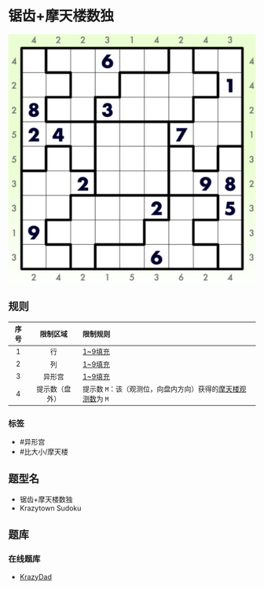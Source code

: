 # 锯齿+摩天楼数独
<!-- START doctoc generated TOC please keep comment here to allow auto update -->
<!-- DON'T EDIT THIS SECTION, INSTEAD RE-RUN doctoc TO UPDATE -->

<!-- END doctoc generated TOC please keep comment here to allow auto update -->

![题](../../../images/sudoku/锯齿+摩天楼数独.png)

## 规则

| 序号  |  限制区域   | 限制规则                                 |
|:---:|:-------:|:-------------------------------------|
|  1  |    行    | [1~9填充]                              |
|  2  |    列    | [1~9填充]                              |
|  3  |   异形宫   | [1~9填充]                              |
|  4  | 提示数（盘外） | 提示数 `M`：该（观测位，向盘内方向）获得的[摩天楼观测数]为 `M` |

### 标签

- #异形宫
- #比大小/摩天楼

## 题型名

- 锯齿+摩天楼数独
- Krazytown Sudoku

## 题库

### 在线题库

- [KrazyDad](https://krazydad.com/play/krazytown/)

[1~9填充]: ../../../rules/rules.md#1to9填充

[摩天楼观测数]: ../../../rules/rules.md#摩天楼观测数
